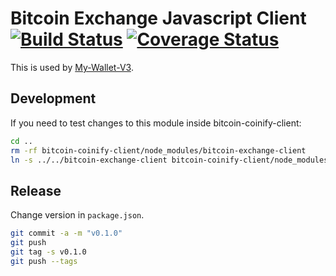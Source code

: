 # Bitcoin Exchange Javascript Client [![Build Status](https://travis-ci.org/blockchain/bitcoin-exchange-client.png?branch=master)](https://travis-ci.org/blockchain/bitcoin-exchange-client) [![Coverage Status](https://coveralls.io/repos/blockchain/bitcoin-exchange-client/badge.svg?branch=master&service=github)](https://coveralls.io/github/blockchain/bitcoin-exchange-client?branch=master)

This is used by [My-Wallet-V3](https://github.com/blockchain/My-Wallet-V3/tree/master/src/coinify).

## Development

If you need to test changes to this module inside bitcoin-coinify-client:

```sh
cd ..
rm -rf bitcoin-coinify-client/node_modules/bitcoin-exchange-client
ln -s ../../bitcoin-exchange-client bitcoin-coinify-client/node_modules/bitcoin-exchange-client
```

## Release

Change version in `package.json`.

```sh
git commit -a -m "v0.1.0"
git push
git tag -s v0.1.0
git push --tags
```
